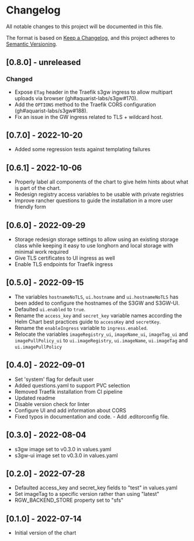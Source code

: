 # Changelog

All notable changes to this project will be documented in this file.

The format is based on [Keep a Changelog][1],
and this project adheres to [Semantic Versioning][2].

## [0.8.0] - unreleased

### Changed

- Expose `ETag` header in the Traefik s3gw ingress to allow multipart
  uploads via browser (gh#aquarist-labs/s3gw#170).
- Add the `OPTIONS` method to the Traefik CORS configuration (gh#aquarist-labs/s3gw#188).
- Fix an issue in the GW ingress related to TLS + wildcard host.

## [0.7.0] - 2022-10-20

- Added some regression tests against templating failures

## [0.6.1] - 2022-10-06

- Properly label all components of the chart to give helm hints about what is
  part of the chart.
- Redesign registry access variables to be usable with private registries
- Improve rancher questions to guide the installation in a more user friendly
  form

## [0.6.0] - 2022-09-29

- Storage redesign storage settings to allow using an existing storage class
  while keeping it easy to use longhorn and local storage with minimal work
  required
- Give TLS certificates to UI ingress as well
- Enable TLS endpoints for Traefik ingress

## [0.5.0] - 2022-09-15

- The variables `hostnameNoTLS`, `ui.hostname` and `ui.hostnameNoTLS`
  has been added to configure the hostnames of the S3GW and S3GW-UI.
- Defaulted `ui.enabled` to `true`.
- Rename the `access_key` and `secret_key` variable names according
  the Helm Chart best practices guide to `accessKey` and `secretKey`.
- Rename the `enableIngress` variable to `ingress.enabled`.
- Relocate the variables `imageRegistry_ui`, `imageName_ui`,
  `imageTag_ui` and `imagePullPolicy_ui` to `ui.imageRegistry`,
  `ui.imageName`, `ui.imageTag` and `ui.imagePullPolicy`

## [0.4.0] - 2022-09-01

- Set 'system' flag for default user
- Added questions.yaml to support PVC selection
- Removed Traefik installation from CI pipeline
- Updated readme
- Disable version check for linter
- Configure UI and add information about CORS
- Fixed typos in documentation and code. - Add .editorconfig file.

## [0.3.0] - 2022-08-04

- s3gw image set to v0.3.0 in values.yaml
- s3gw-ui image set to v0.3.0 in values.yaml

## [0.2.0] - 2022-07-28

- Defaulted access_key and secret_key fields to "test" in values.yaml
- Set imageTag to a specific version rather than using "latest"
- RGW_BACKEND_STORE property set to "sfs"

## [0.1.0] - 2022-07-14

- Initial version of the chart

[1]: https://keepachangelog.com/en/1.0.0/
[2]: https://semver.org/spec/v2.0.0.html
